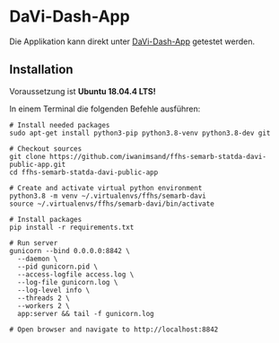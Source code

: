 # DaVi-Dash-App

Die Applikation kann direkt unter [DaVi-Dash-App](http://imsand.teamserver.ch:8842/) getestet werden.

## Installation

Voraussetzung ist **Ubuntu 18.04.4 LTS!**

In einem Terminal die folgenden Befehle ausführen:

```
# Install needed packages
sudo apt-get install python3-pip python3.8-venv python3.8-dev git

# Checkout sources
git clone https://github.com/iwanimsand/ffhs-semarb-statda-davi-public-app.git
cd ffhs-semarb-statda-davi-public-app

# Create and activate virtual python environment
python3.8 -m venv ~/.virtualenvs/ffhs/semarb-davi
source ~/.virtualenvs/ffhs/semarb-davi/bin/activate

# Install packages
pip install -r requirements.txt

# Run server
gunicorn --bind 0.0.0.0:8842 \
  --daemon \
  --pid gunicorn.pid \
  --access-logfile access.log \
  --log-file gunicorn.log \
  --log-level info \
  --threads 2 \
  --workers 2 \
  app:server && tail -f gunicorn.log

# Open browser and navigate to http://localhost:8842
```
